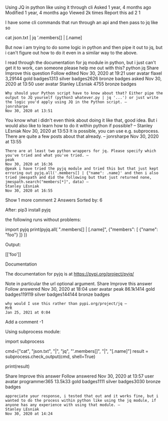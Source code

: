 Using JQ in python like using it through cli
Asked 1 year, 4 months ago
Modified 1 year, 4 months ago
Viewed 2k times
Report this ad
2
1

I have some cli commands that run through an api and then pass to jq like so

cat json.txt | jq '.members[] | [.name] 

But now i am trying to do some logic in python and then pipe it out to jq, but i can't figure out how to do it even in a similar way to the above.

I read through the documentation for jq module in python, but i just can't get it to work, can someone please help me out with this?
python
jq
Share
Improve this question
Follow
edited Nov 30, 2020 at 19:21
user avatar
flaxel
3,29144 gold badges1313 silver badges2626 bronze badges
asked Nov 30, 2020 at 13:50
user avatar
Stanley LEsniak
4755 bronze badges

    Why should your Python script have to know about that? Either pipe the output to JQ yourself (python3 whatever.py | jq '...') or just write the logic you'd apply using JQ in the Python script. – 
    jonrsharpe
    Nov 30, 2020 at 13:51 

You know what i didn't even think about doing it like that, good idea. But i would also like to learn how to do it within python if possible? – 
Stanley LEsniak
Nov 30, 2020 at 13:53
It is possible, you can use e.g. subprocess. There are quite a few posts about that already. – 
jonrsharpe
Nov 30, 2020 at 13:55

    There are at least two python wrappers for jq. Please specify which you've tried and what you've tried. – 
    peak
    Nov 30, 2020 at 16:36
    @peak i have tried the pyjq module and tried this but that just kept erroring out pyjq.all('.members[] | {"name": .name}' and then i also tried jmespath and did the following but that just returned none, jmespath.search("members[*]", data) – 
    Stanley LEsniak
    Nov 30, 2020 at 16:55

Show 1 more comment
2 Answers
Sorted by:
6

After: pip3 install pyjq

the following runs without problems:

import pyjq
print(pyjq.all( ".members[] | [.name]", {"members": [ {"name": "foo"} ]} ))

Output:

[['foo']]

Documentation

The documentation for pyjq is at https://pypi.org/project/pyjq/

Note in particular the url optional argument.
Share
Improve this answer
Follow
answered Nov 30, 2020 at 18:04
user avatar
peak
86.1k1414 gold badges119119 silver badges144144 bronze badges

    why would I use this rather than pypi.org/project/jq – 
    MrR
    Jan 25, 2021 at 0:04

Add a comment
-1

Using subprocess module:

import subprocess

cmd=["cat", "json.txt", "|", "jq", "'.members[]", "|", "[.name]"]
result = subprocess.check_output(cmd, shell=True)

print(result)

Share
Improve this answer
Follow
answered Nov 30, 2020 at 13:57
user avatar
programmer365
13.5k33 gold badges1111 silver badges3030 bronze badges

    appreciate your response, i tested that out and it works fine, but i wanted to do the process within python like using the jq module, if anyone has any experience with using that module. – 
    Stanley LEsniak
    Nov 30, 2020 at 14:24


